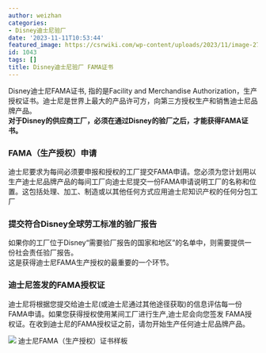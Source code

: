 ```yaml
---
author: weizhan
categories:
- Disney迪士尼验厂
date: '2023-11-11T10:53:44'
featured_image: https://csrwiki.com/wp-content/uploads/2023/11/image-27.png
id: 1043
tags: []
title: Disney迪士尼验厂 FAMA证书
---
```


Disney迪士尼FAMA证书, 指的是Facility and Merchandise
Authorization，生产授权证书。迪士尼是世界上最大的产品许可方，向第三方授权生产和销售迪士尼品牌产品。  
**对于Disney的供应商工厂，必须在通过Disney的验厂之后，才能获得FAMA证书。**

### FAMA（生产授权）申请

迪士尼要求为每间必须要申报和授权的工厂提交FAMA申请。您必须为您计划用以生产迪士尼品牌产品的每间工厂向迪士尼提交一份FAMA申请说明工厂的名称和位置。这包括处理、加工、制造或以其他任何方式应用迪士尼知识产权的任何分包工厂

### 提交符合Disney全球劳工标准的验厂报告

如果你的工厂位于Disney“需要验厂报告的国家和地区”的名单中，则需要提供一份社会责任验厂报告。  
这是获得迪士尼FAMA生产授权的最重要的一个环节。

### 迪士尼签发的FAMA授权证

迪士尼将根据您提交给迪士尼(或迪士尼通过其他途径获取)的信息评估每一份FAMA申请。如果您获得授权使用某间工厂进行生产,迪士尼会向您签发
FAMA授权证。在收到迪士尼的FAMA授权证之前，请勿开始生产任何迪士尼品牌产品。

![](https://csrwiki.com/wp-content/uploads/2023/11/image-27.png)
迪士尼FAMA（生产授权）证书样板

